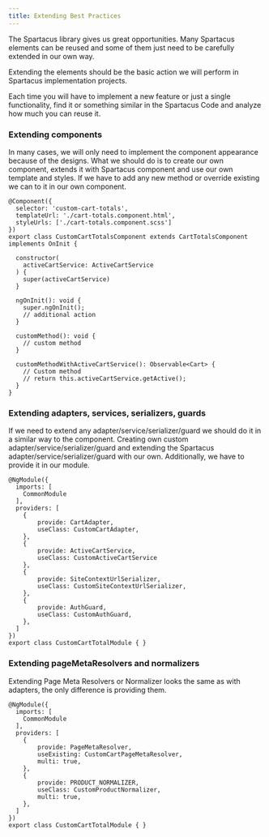 ```yaml
---
title: Extending Best Practices
---
```


The Spartacus library gives us great opportunities. Many Spartacus elements can be reused and some of them just need to be carefully extended in our own way.

Extending the elements should be the basic action we will perform in Spartacus implementation projects.

Each time you will have to implement a new feature or just a single functionality, find it or something similar in the Spartacus Code and analyze how much you can reuse it.

### Extending components

In many cases, we will only need to implement the component appearance because of the designs. What we should do is to create our own component, extends it with Spartacus component and use our own template and styles. If we have to add any new method or override existing we can to it in our own component.

```
@Component({
  selector: 'custom-cart-totals',
  templateUrl: './cart-totals.component.html',
  styleUrls: ['./cart-totals.component.scss']
})
export class CustomCartTotalsComponent extends CartTotalsComponent implements OnInit {

  constructor(
    activeCartService: ActiveCartService
  ) {
    super(activeCartService)
  }

  ngOnInit(): void {
    super.ngOnInit();
    // additional action
  }

  customMethod(): void {
    // custom method
  }

  customMethodWithActiveCartService(): Observable<Cart> {
    // Custom method
    // return this.activeCartService.getActive();
  }
}
```

### Extending adapters, services, serializers, guards

If we need to extend any adapter/service/serializer/guard we should do it in a similar way to the component. Creating own custom adapter/service/serializer/guard and extending the Spartacus adapter/service/serializer/guard with our own. Additionally, we have to provide it in our module.

```
@NgModule({
  imports: [
    CommonModule
  ],
  providers: [
    {
        provide: CartAdapter,
        useClass: CustomCartAdapter,
    },
    {
        provide: ActiveCartService,
        useClass: CustomActiveCartService
    },
    {
        provide: SiteContextUrlSerializer,
        useClass: CustomSiteContextUrlSerializer,
    },
    {
        provide: AuthGuard,
        useClass: CustomAuthGuard,
    },
  ]
})
export class CustomCartTotalModule { }
```

### Extending pageMetaResolvers and normalizers

Extending Page Meta Resolvers or Normalizer looks the same as with adapters, the only difference is providing them.

```
@NgModule({
  imports: [
    CommonModule
  ],
  providers: [
    {
        provide: PageMetaResolver,
        useExisting: CustomCartPageMetaResolver,
        multi: true,
    },
    {
        provide: PRODUCT_NORMALIZER,
        useClass: CustomProductNormalizer,
        multi: true,
    },
  ]
})
export class CustomCartTotalModule { }
```